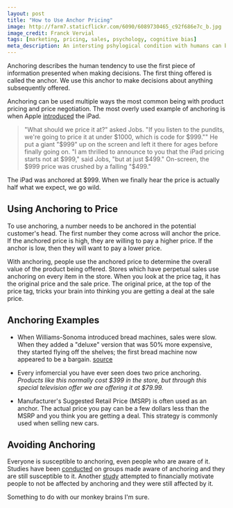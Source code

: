 ```yaml
---
layout: post
title: "How to Use Anchor Pricing"
image: http://farm7.staticflickr.com/6090/6089730465_c92f686e7c_b.jpg
image_credit: Franck Vervial
tags: [marketing, pricing, sales, psychology, cognitive bias]
meta_description: An intersting pshylogical condition with humans can be utilized to sell things at higher price-points.
---
```

Anchoring describes the human tendency to use the first piece of information presented when making decisions. The first thing offered is called the anchor. We use this anchor to make decisions about anything subsequently offered.

Anchoring can be used multiple ways the most common being with product pricing and price negotiation. The most overly used example of anchoring is when Apple [introduced][1] the iPad.

> "What should we price it at?" asked Jobs. "If you listen to the pundits, we're going to price it at under $1000, which is code for $999."" He put a giant "$999" up on the screen and left it there for ages before finally going on. "I am thrilled to announce to you that the iPad pricing starts not at $999," said Jobs, "but at just $499." On-screen, the $999 price was crushed by a falling "$499."

[1]: http://www.mint.com/blog/how-to/price-anchoring/

The iPad was anchored at $999. When we finally hear the price is actually half what we expect, we go wild.

## Using Anchoring to Price
To use anchoring, a number needs to be anchored in the potential customer's head. The first number they come across will anchor the price. If the anchored price is high, they are willing to pay a higher price. If the anchor is low, then they will want to pay a lower price.

With anchoring, people use the anchored price to determine the overall value of the product being offered. Stores which have perpetual sales use anchoring on every item in the store. When you look at the price tag, it has the original price and the sale price. The original price, at the top of the price tag, tricks your brain into thinking you are getting a deal at the sale price.

## Anchoring Examples

* When Williams-Sonoma introduced bread machines, sales were slow. When they added a "deluxe" version that was 50% more expensive, they started flying off the shelves; the first bread machine now appeared to be a bargain. [source][2]

* Every infomercial you have ever seen does two price anchoring. _Products like this normally cost $399 in the store, but through this special television offer we are offering it at $79.99._

* Manufacturer's Suggested Retail Price (MSRP) is often used as an anchor. The actual price you pay can be a few dollars less than the MSRP and you think you are getting a deal. This strategy is commonly used when selling new cars.

[2]: http://bookoutlines.pbworks.com/w/page/14422685/Predictably%20Irrational

## Avoiding Anchoring
Everyone is susceptible to anchoring, even people who are aware of it. Studies have been [conducted][4] on groups made aware of anchoring and they are still susceptible to it. Another [study][3] attempted to financially motivate people to not be affected by anchoring and they were still affected by it.

Something to do with our monkey brains I'm sure.

[3]: http://www.ncbi.nlm.nih.gov/pubmed/21114351 "The effect of accuracy motivation on anchoring and adjustment: Do people adjust from provided anchors?"
[4]: http://www.ncbi.nlm.nih.gov/pubmed/8945789 "A new look at anchoring effects: Basic anchoring and its antecedents"
